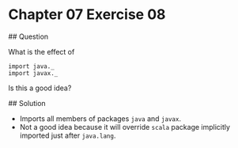 # Chapter 07 Exercise 08

## Question

What is the effect of

```
import java._
import javax._
```

Is this a good idea?

## Solution

* Imports all members of packages `java` and `javax`.
* Not a good idea because it will override `scala` package implicitly imported just after `java.lang`.
